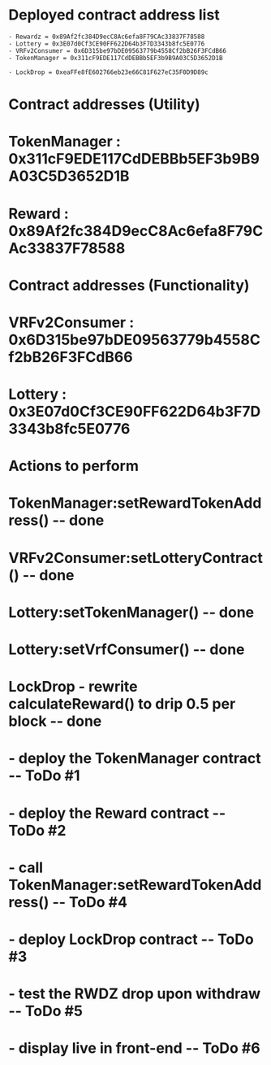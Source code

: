 # Deployed contract address list 
    
    - Rewardz = 0x89Af2fc384D9ecC8Ac6efa8F79CAc33837F78588
    - Lottery = 0x3E07d0Cf3CE90FF622D64b3F7D3343b8fc5E0776
    - VRFv2Consumer = 0x6D315be97bDE09563779b4558Cf2bB26F3FCdB66
    - TokenManager = 0x311cF9EDE117CdDEBBb5EF3b9B9A03C5D3652D1B

    - LockDrop = 0xeaFFe8fE602766eb23e66C81F627eC35F0D9D89c


#       Contract addresses (Utility)
# 
# TokenManager  : 0x311cF9EDE117CdDEBBb5EF3b9B9A03C5D3652D1B      
# Reward        : 0x89Af2fc384D9ecC8Ac6efa8F79CAc33837F78588  
# 

#       Contract addresses (Functionality)
#
# VRFv2Consumer : 0x6D315be97bDE09563779b4558Cf2bB26F3FCdB66    
# Lottery       : 0x3E07d0Cf3CE90FF622D64b3F7D3343b8fc5E0776    
#


#       Actions to perform
# 
# TokenManager:setRewardTokenAddress()   -- done
# VRFv2Consumer:setLotteryContract()     -- done
# Lottery:setTokenManager()              -- done     
# Lottery:setVrfConsumer()               -- done
#  
#
# LockDrop - rewrite calculateReward() to drip 0.5 per block  -- done
#          - deploy the TokenManager contract                     -- ToDo #1
#          - deploy the Reward contract                           -- ToDo #2
#          - call TokenManager:setRewardTokenAddress()            -- ToDo #4 
#          - deploy LockDrop contract                             -- ToDo #3 
#          - test the RWDZ drop upon withdraw                     -- ToDo #5  
#          - display live in front-end                            -- ToDo #6
#

